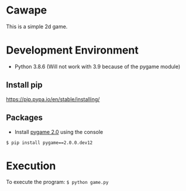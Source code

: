 # Cawape

This is a simple 2d game.

# Development Environment

* Python 3.8.6 (Will not work with 3.9 because of the pygame module)
## Install pip
https://pip.pypa.io/en/stable/installing/

## Packages
* Install [pygame 2.0](https://pypi.org/project/pygame/2.0.0.dev12/) using the console
```
$ pip install pygame==2.0.0.dev12
```

# Execution

To execute the program: `$ python game.py`


